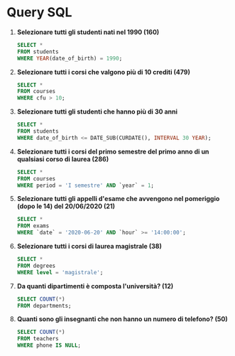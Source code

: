 # Query SQL

1. **Selezionare tutti gli studenti nati nel 1990 (160)**
    ```sql
    SELECT *
    FROM students
    WHERE YEAR(date_of_birth) = 1990;
    ```

2. **Selezionare tutti i corsi che valgono più di 10 crediti (479)**
    ```sql
    SELECT *
    FROM courses
    WHERE cfu > 10;
    ```

3. **Selezionare tutti gli studenti che hanno più di 30 anni**
    ```sql
    SELECT *
    FROM students
    WHERE date_of_birth <= DATE_SUB(CURDATE(), INTERVAL 30 YEAR);
    ```

4. **Selezionare tutti i corsi del primo semestre del primo anno di un qualsiasi corso di laurea (286)**
    ```sql
    SELECT *
    FROM courses
    WHERE period = 'I semestre' AND `year` = 1;
    ```

5. **Selezionare tutti gli appelli d'esame che avvengono nel pomeriggio (dopo le 14) del 20/06/2020 (21)**
    ```sql
    SELECT *
    FROM exams
    WHERE `date` = '2020-06-20' AND `hour` >= '14:00:00';
    ```

6. **Selezionare tutti i corsi di laurea magistrale (38)**
    ```sql
    SELECT *
    FROM degrees
    WHERE level = 'magistrale';
    ```

7. **Da quanti dipartimenti è composta l'università? (12)**
    ```sql
    SELECT COUNT(*)
    FROM departments;
    ```

8. **Quanti sono gli insegnanti che non hanno un numero di telefono? (50)**
    ```sql
    SELECT COUNT(*)
    FROM teachers
    WHERE phone IS NULL;
    ```